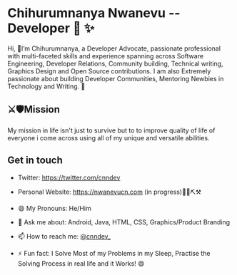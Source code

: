 # Chihurumnanya Nwanevu -- Developer 🥑 ✨ 
Hi, 👋I’m Chihurumnanya, a Developer Advocate, passionate professional with multi-faceted skills and experience spanning across Software Engineering, Developer Relations, Community building, Technical writing, Graphics Design and Open Source contributions. I am also Extremely passionate about building Developer Communities, Mentoring Newbies in Technology and Writing. 🚀

## ⚔️🛡Mission
My mission in life isn't just to survive but to to improve quality of life of everyone i come across using all of my unique and versatile abilities.

## Get in touch
- Twitter: https://twitter.com/cnndev
- Personal Website: https://nwanevucn.com (in progress)🚜🔩⛏⚒


- 😄 My Pronouns: He/Him   
- 💬 Ask me about: Android, Java, HTML, CSS, Graphics/Product Branding
- 📫 How to reach me: [@cnndev_](https://linkedin.com/in/cnndev)
- ⚡ Fun fact: I Solve Most of my Problems in my Sleep, Practise the Solving Process in real life and it Works! 😄

<!--
**cnndev/cnndev** is a ✨ _special_ ✨ repository because its `README.md` (this file) appears on your GitHub profile.

Here are some ideas to get you started:

- 🔭 I’m currently working on ...
- 🌱 I’m currently learning ...
- 👯 I’m looking to collaborate on ...
- 🤔 I’m looking for help with ...
- 💬 Ask me about ...
- 📫 How to reach me: ...
- 😄 Pronouns: ...
- ⚡ Fun fact: ...
-->
